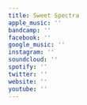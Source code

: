 ```yaml
---
title: Sweet Spectra
apple_music: ''
bandcamp: ''
facebook: ''
google_music: ''
instagram: ''
soundcloud: ''
spotify: ''
twitter: ''
website: ''
youtube: ''
---
```

